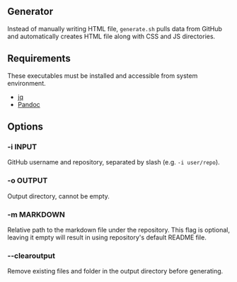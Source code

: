 Generator
---------

Instead of manually writing HTML file, `generate.sh` pulls data from GitHub and automatically creates HTML file along with CSS and JS directories.

Requirements
------------

These executables must be installed and accessible from system environment.

* [jq](https://stedolan.github.io/jq)
* [Pandoc](https://pandoc.org)

Options
-------

### -i INPUT

GitHub username and repository, separated by slash (e.g. `-i user/repo`).

### -o OUTPUT

Output directory, cannot be empty.

### -m MARKDOWN

Relative path to the markdown file under the repository. This flag is optional, leaving it empty will result in using repository's default README file.

### --clearoutput

Remove existing files and folder in the output directory before generating.